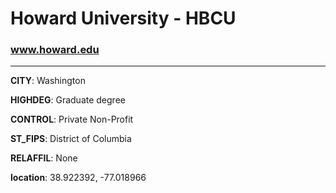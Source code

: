 # Howard University - HBCU
### www.howard.edu
---
**CITY**: Washington

**HIGHDEG**: Graduate degree

**CONTROL**: Private Non-Profit

**ST_FIPS**: District of Columbia

**RELAFFIL**: None

**location**: 38.922392, -77.018966